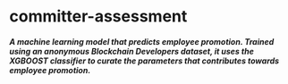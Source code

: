 # committer-assessment
##### A machine learning model that predicts employee promotion. Trained using an anonymous Blockchain Developers dataset, it uses the XGBOOST classifier to curate the parameters that contributes towards employee promotion.

